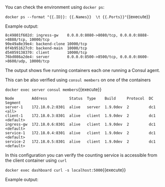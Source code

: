You can check the environment using `docker ps`:

`docker ps --format "{{.ID}}: {{.Names}}  \t {{.Ports}}"`{{execute}}

Example output:

```
8c49801f602d: ingress-gw    0.0.0.0:8080->8080/tcp, 0.0.0.0:8888->8888/tcp, 10000/tcp
90e49a8e39e4: backend-clone 10000/tcp
0f4b951627c0: backend-main  10000/tcp
d54059138370: client        10000/tcp
76bd086a2de4: server        0.0.0.0:8500->8500/tcp, 0.0.0.0:8600->8600/udp, 10000/tcp
```

The output shows five running containers each one running a Consul agent.

This can be also verified using `consul members` on one of the containers

`docker exec server consul members`{{execute}}

```
Node        Address          Status  Type    Build     Protocol  DC   Segment
server-1    172.18.0.2:8301  alive   server  1.9.0dev  2         dc1  <all>
client-1    172.18.0.3:8301  alive   client  1.9.0dev  2         dc1  <default>
ingress-gw  172.18.0.6:8301  alive   client  1.9.0dev  2         dc1  <default>
service-1   172.18.0.4:8301  alive   client  1.9.0dev  2         dc1  <default>
service-2   172.18.0.5:8301  alive   client  1.9.0dev  2         dc1  <default>
```

In this configuration you can verify the counting service is accessible from the client container using `curl`

`docker exec dashboard curl -s localhost:5000`{{execute}}

Example output:

```

```


